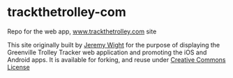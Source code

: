 # trackthetrolley-com
Repo for the web app, www.trackthetrolley.com site

This site originally built by [Jeremy Wight](http://twitter.com/jeremywight) for the purpose of displaying the Greenville Trolley Tracker web application and promoting the iOS and Android apps. It is available for forking, and reuse under [Creative Commons License](https://www.google.com/url?sa=t&rct=j&q=&esrc=s&source=web&cd=10&cad=rja&uact=8&ved=0ahUKEwi-k--_zdjOAhUIgx4KHZSNCH4QFghBMAk&url=https%3A%2F%2Fcreativecommons.org%2Flicenses%2F&usg=AFQjCNHM9sG4WBEAfUNb-fviTTdWEEfQ-w&sig2=OhOx1Bw_aDDY93G6CbMJ9Q&bvm=bv.129759880,d.dmo) 
